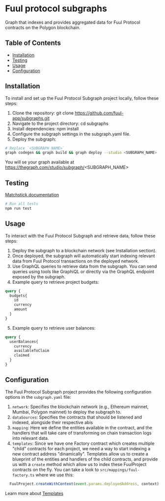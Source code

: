 # Fuul protocol subgraphs

Graph that indexes and provides aggregated data for Fuul Protocol contracts on the Polygon blockchain.

## Table of Contents

- [Installation](#installation)
- [Testing](#testing)
- [Usage](#usage)
- [Configuration](#configuration)

## Installation

To install and set up the Fuul Protocol Subgraph project locally, follow these steps:

1. Clone the repository: git clone https://github.com/fuul-app/subgraphs.git
2. Navigate to the project directory: cd subgraphs
3. Install dependencies: npm install
4. Configure the subgraph settings in the subgraph.yaml file.
5. Deploy the subgraph: 

```sh
# Replace `<SUBGRAPH_NAME>`
graph codegen && graph build && graph deploy --studio <SUBGRAPH_NAME>
```

You will se your graph available at https://thegraph.com/studio/subgraph/<SUBGRAPH_NAME>



## Testing

[Matchstick documentation](https://thegraph.com/docs/developer/matchstick)

```sh
# Run all tests
npm run test
```

## Usage
To interact with the Fuul Protocol Subgraph and retrieve data, follow these steps:

1. Deploy the subgraph to a blockchain network (see Installation section).
2. Once deployed, the subgraph will automatically start indexing relevant data from Fuul Protocol transactions on the deployed network.
3. Use GraphQL queries to retrieve data from the subgraph. You can send queries using tools like GraphiQL or directly via the GraphQL endpoint exposed by the subgraph.
4. Example query to retrieve project budgets:

```graphql
query {
  budgets{
    id
    currency
    amount
  }
}
```

5. Example query to retrieve user balances: 

```graphql
query {
  userBalances{
    currency
    availableToClaim
    claimed
  }
}
```

## Configuration

The Fuul Protocol Subgraph project provides the following configuration options in the `subgraph.yaml` file:

1. `network`: Specifies the blockchain network (e.g., Ethereum mainnet, Mumbai, Polygon mainnet) to deploy the subgraph to.
2. `dataSources`: Specifies the contracts that should be listened and indexed, alongside their respective abis
3. `mapping`: Here we define the entities available in the contract, and the handlers that will take care of transforming on chain transaction logs into relevant data.
4. `templates`: Since we have one Factory contract which creates multiple "child" contracts for each project, we need a way to start indexing a new contract address "dinamically". Templates allow us to create a blueprint of the entities and handlers of the child contracts, and provide us with a `create` method which allow us to index these FuulProject contracts on the fly. 
You can take a look to `src/mappings/fuul-factory.ts` where we use this: 

```typescript
  FuulProject.createWithContext(event.params.deployedAddress, context);
```

Learn more about [Templates](https://thegraph.com/docs/en/developing/creating-a-subgraph/#data-source-templates)
